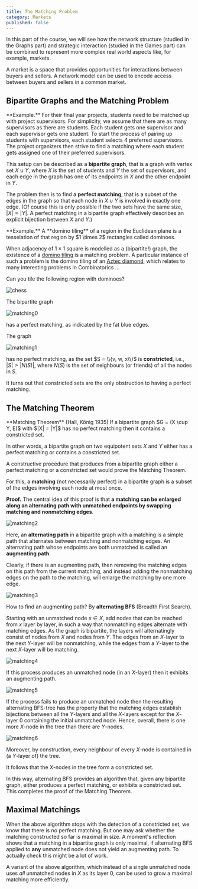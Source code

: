 ```yaml
---
title: The Matching Problem
category: Markets
published: false
---
```


In this part of the course, we will see how the network structure
(studied in the Graphs part) and strategic interaction (studied in the
Games part) can be combined to represent more complex real world
aspects like, for example, markets.

A market is a space that provides opportunities for interactions
between buyers and sellers.  A network model can be used
to encode access between buyers and sellers in a common market.

##  Bipartite Graphs and the Matching Problem

<div class="example" markdown="1">
**Example.** For their final year projects, students need to be
matched up with project supervisors.  For simplicity, we assume that
there are as many supervisors as there are students.
Each student gets one supervisor and each supervisor gets one student.
To start the process of pairing up students with supervisors,
each student selects 4 preferred supervisors.  The project organizers
then strive to find a matching where each student gets assigned one of their
preferred supervisors.
</div>

This setup can be described as a __bipartite graph__, that is a graph
with vertex set $X \cup Y$, where $X$ is the set of students and $Y$
the set of supervisors, and each edge in the graph has one of its
endpoints in $X$ and the other endpoint in $Y$.

The problem then is to find a __perfect matching__, that is a subset
of the edges in the graph so that each node in $X \cup Y$ is involved
in exactly one edge.  (Of course this is only possible if the two sets
have the same size, $|X| = |Y|$.  A perfect matching in a bipartite
graph effectively describes an explicit bijection between $X$ and
$Y$.)

<div class="example" markdown="1">
**Example.** A **domino tiling** of a region in the Euclidean plane
is a tesselation of that region by $1 \times 2$ rectangles called dominoes.

When adjacency of $1 \times 1$ square is modelled as a (bipartite!)
graph, the existence of a [domino tiling] is a matching problem.
A particular instance of such a problem is the domino tiling of
an [Aztec diamond], which relates to many interesting problems in
Combinatorics ...

Can you tile the following region with dominoes?

![chess]

</div>

The bipartite graph

![matching0]

has a perfect matching, as indicated by the
fat blue edges.

The graph

![matching1]

has no perfect matching, as the set
$S = \\{v, w, x\\}$ is **constricted**,
i.e.,
$|S| > |N(S)|$, where $N(S)$ is the set of
neighbours (or friends) of all the nodes in $S$.


It turns out that constricted sets are the only
obstruction to having a perfect matching.

## The Matching Theorem

<div class="note" markdown="1"> **Matching Theorem** (Hall, König
1935) If a bipartite graph $G = (X \cup Y, E)$ with $|X| = |Y|$ has no
perfect matching then it contains a constricted set.
</div>

In other words, a bipartite graph on two equipotent sets $X$ and $Y$
either has a perfect matching or contains a constricted set.

A constructive procedure that produces from a bipartite graph
either a perfect matching or a constricted set would prove the Matching Theorem.

For this, a **matching** (not necessarily perfect) in a bipartite graph
is a subset of the edges involving
each node at most once.

**Proof.** The central idea of this proof is that **a matching can be
enlarged along an alternating path with unmatched endpoints by
swapping matching and nonmatching edges**.

![matching2]

Here, an **alternating path** in a bipartite graph with a matching is
a simple path that alternates between matching and nonmatching edges.
An alternating path whose endpoints are both unmatched is called an
**augmenting path**.

Clearly, if there is an augmenting path, then removing the matching
edges on this path from the current matching, and instead adding the
nonmatching edges on the path to the matching, will enlarge the
matching by one more edge.

![matching3]

How to find an augmenting path?  By **alternating BFS** (Breadth First
Search).

Starting with an unmatched node $x \in X$,
add nodes that can be reached from $x$ layer by layer,
in such a way that nonmatching edges alternate with matching edges.
As the graph is bipartite, the layers will alternatingly
consist of nodes from $X$ and nodes from $Y$.
The edges from an $X$-layer to the next $Y$-layer will be nonmatching,
while the edges from a $Y$-layer to the next $X$-layer will be matching.

![matching4]

If this process produces an unmatched node (in an $X$-layer)
then it exhibits an augmenting path.

![matching5]

If the process fails to produce an unmatched node then the
resulting alternating BFS-tree has the property that
the matching edges establish bijections between
all the
$Y$-layers and all the $X$-layers except for the $X$-layer $0$
containing the  initial unmatched node.
Hence, overall, there is one more $X$-node in the tree than
there are $Y$-nodes.

![matching6]

Moreover, by construction, every neighbour of
every $X$-node is contained in (a $Y$-layer of) the tree.

It follows that the $X$-nodes in the tree form a constricted set.

In this way, alternating BFS provides an algorithm that, given any
bipartite graph, either produces a perfect matching, or exhibits a
constricted set.  This completes the proof of the Matching Theorem.

##  Maximal Matchings

When the above algorithm stops with the detection of a constricted
set, we know that there is no perfect matching.  But one may ask
whether the matching constructed so far is maximal in size.  A
moment's reflection shows that a matching in a bipartite graph is only
maximal, if alternating BFS applied to **any** unmatched node does not
yield an augmenting path.  To actually check this might be a lot of
work.

A variant of the above algorithm, which instead of a single
unmatched node uses _all_ unmatched nodes in $X$ as its layer $0$,
can be used to grow a maximal matching more efficiently.

[matching0]: /images/matching0.png
[matching1]: /images/matching1.png
[matching2]: /images/matching2.png
[matching3]: /images/matching3.png
[matching4]: /images/matching4.png
[matching5]: /images/matching5.png
[matching6]: /images/matching6.png
[domino tiling]: https://en.wikipedia.org/wiki/Domino_tiling
[Aztec diamond]: https://en.wikipedia.org/wiki/Aztec_diamond
[chess]: /images/chess.png